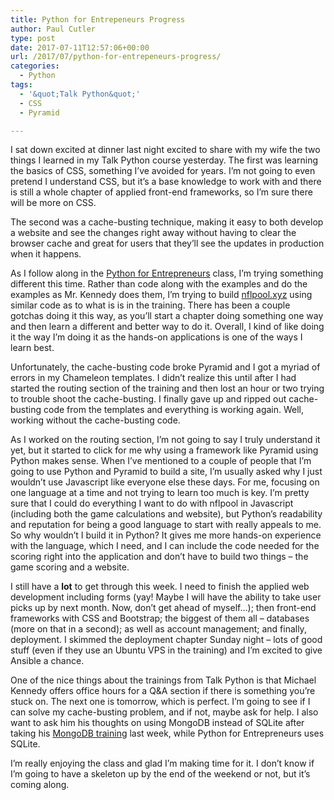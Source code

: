 ```yaml
---
title: Python for Entrepeneurs Progress
author: Paul Cutler
type: post
date: 2017-07-11T12:57:06+00:00
url: /2017/07/python-for-entrepeneurs-progress/
categories:
  - Python
tags:
  - '&quot;Talk Python&quot;'
  - CSS
  - Pyramid

---
```

I sat down excited at dinner last night excited to share with my wife the two things I learned in my Talk Python course yesterday. The first was learning the basics of CSS, something I’ve avoided for years. I’m not going to even pretend I understand CSS, but it’s a base knowledge to work with and there is still a whole chapter of applied front-end frameworks, so I’m sure there will be more on CSS.

The second was a cache-busting technique, making it easy to both develop a website and see the changes right away without having to clear the browser cache and great for users that they’ll see the updates in production when it happens.

As I follow along in the [Python for Entrepreneurs][1] class, I’m trying something different this time. Rather than code along with the examples and do the examples as Mr. Kennedy does them, I’m trying to build [nflpool.xyz][1] using similar code as to what is is in the training. There has been a couple gotchas doing it this way, as you’ll start a chapter doing something one way and then learn a different and better way to do it. Overall, I kind of like doing it the way I’m doing it as the hands-on applications is one of the ways I learn best.

Unfortunately, the cache-busting code broke Pyramid and I got a myriad of errors in my Chameleon templates. I didn’t realize this until after I had started the routing section of the training and then lost an hour or two trying to trouble shoot the cache-busting. I finally gave up and ripped out cache-busting code from the templates and everything is working again. Well, working without the cache-busting code.

As I worked on the routing section, I’m not going to say I truly understand it yet, but it started to click for me why using a framework like Pyramid using Python makes sense. When I’ve mentioned to a couple of people that I’m going to use Python and Pyramid to build a site, I’m usually asked why I just wouldn’t use Javascript like everyone else these days. For me, focusing on one language at a time and not trying to learn too much is key. I’m pretty sure that I could do everything I want to do with nflpool in Javascript (including both the game calculations and website), but Python’s readability and reputation for being a good language to start with really appeals to me. So why wouldn’t I build it in Python? It gives me more hands-on experience with the language, which I need, and I can include the code needed for the scoring right into the application and don’t have to build two things &#8211; the game scoring and a website.

I still have a **lot** to get through this week. I need to finish the applied web development including forms (yay! Maybe I will have the ability to take user picks up by next month. Now, don’t get ahead of myself&#8230;); then front-end frameworks with CSS and Bootstrap; the biggest of them all &#8211; databases (more on that in a second); as well as account management; and finally, deployment. I skimmed the deployment chapter Sunday night &#8211; lots of good stuff (even if they use an Ubuntu VPS in the training) and I’m excited to give Ansible a chance.

One of the nice things about the trainings from Talk Python is that Michael Kennedy offers office hours for a Q&A section if there is something you’re stuck on. The next one is tomorrow, which is perfect. I’m going to see if I can solve my cache-busting problem, and if not, maybe ask for help. I also want to ask him his thoughts on using MongoDB instead of SQLite after taking his [MongoDB training][1] last week, while Python for Entrepreneurs uses SQLite.

I’m really enjoying the class and glad I’m making time for it. I don’t know if I’m going to have a skeleton up by the end of the weekend or not, but it’s coming along.

 [1]: #